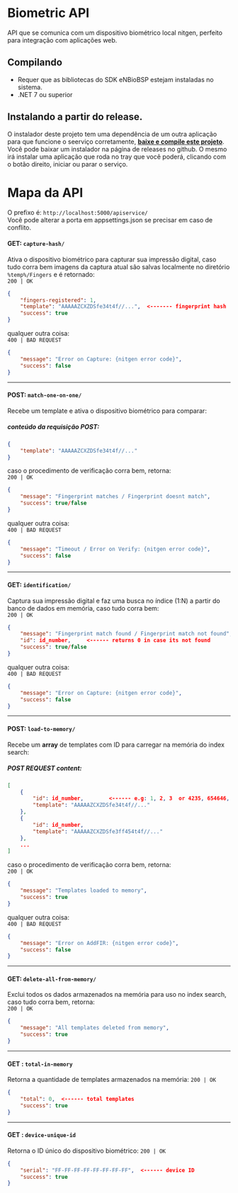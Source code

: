 # Biometric API
API que se comunica com um dispositivo biométrico local nitgen, perfeito para integração com aplicações web.

## Compilando
- Requer que as bibliotecas do SDK eNBioBSP estejam instaladas no sistema.
- .NET 7 ou superior

## Instalando a partir do release.
O instalador deste projeto tem uma dependência de um outra aplicação para que funcione o seerviço corretamente, **[baixe e compile este projeto](https://github.com/FingerTechBR/biometric-tray-application)**. Você pode baixar um instalador na página de releases no github. O mesmo irá instalar uma aplicação que roda no tray que você poderá, clicando com o botão direito, iniciar ou parar o serviço. 

# Mapa da API
O prefixo é: `http://localhost:5000/apiservice/`  
Você pode alterar a porta em appsettings.json se precisar em caso de conflito.

#### GET: `capture-hash/`
Ativa o dispositivo biométrico para capturar sua impressão digital, caso tudo corra bem imagens da captura atual são salvas localmente no diretório `%temp%/Fingers` e é retornado:  
`200 | OK`
```json
{
    "fingers-registered": 1,
    "template": "AAAAAZCXZDSfe34t4f//...",  <------- fingerprint hash
    "success": true
}
```
qualquer outra coisa:  
`400 | BAD REQUEST`
```json
{
    "message": "Error on Capture: {nitgen error code}",
    "success": false
}
```

--------------------------------

#### POST: `match-one-on-one/`
Recebe um template e ativa o dispositivo biométrico para comparar:  
##### conteúdo da requisição POST:
```json
{
    "template": "AAAAAZCXZDSfe34t4f//..."
}
```
caso o procedimento de verificação corra bem, retorna:  
`200 | OK`
```json
{
    "message": "Fingerprint matches / Fingerprint doesnt match",
    "success": true/false
}
```
qualquer outra coisa:  
`400 | BAD REQUEST`
```json
{
    "message": "Timeout / Error on Verify: {nitgen error code}",
    "success": false
}
```

--------------------------------

#### GET: `identification/`
Captura sua impressão digital e faz uma busca no índice (1:N) a partir do banco de dados em memória, caso tudo corra bem:  
`200 | OK`
```json
{
    "message": "Fingerprint match found / Fingerprint match not found",  
    "id": id_number,     <------ returns 0 in case its not found
    "success": true/false
}
```
qualquer outra coisa:  
`400 | BAD REQUEST`
```json
{
    "message": "Error on Capture: {nitgen error code}",
    "success": false
}
```

--------------------------------

#### POST: `load-to-memory/`
Recebe um __array__ de templates com ID para carregar na memória do index search:  
##### POST REQUEST content:
```json
[
    {
        "id": id_number,        <------ e.g: 1, 2, 3  or 4235, 654646, 23423
        "template": "AAAAAZCXZDSfe34t4f//..."
    },
    {
        "id": id_number,
        "template": "AAAAAZCXZDSfe3ff454t4f//..."
    },
    ...
]
```
caso o procedimento de verificação corra bem, retorna:  
`200 | OK`
```json
{
    "message": "Templates loaded to memory",
    "success": true
}
```
qualquer outra coisa:  
`400 | BAD REQUEST`
```json
{
    "message": "Error on AddFIR: {nitgen error code}",
    "success": false
}
```

------------------------------

#### GET: `delete-all-from-memory/`
Exclui todos os dados armazenados na memória para uso no index search, caso tudo corra bem, retorna:    
`200 | OK`
```json
{
    "message": "All templates deleted from memory",
    "success": true
}
```

--------------------------------

#### GET : `total-in-memory`

Retorna a quantidade de templates armazenados na memória:
`200 | OK`
```json
{
	"total": 0,  <------ total templates
	"success": true
}
```

--------------------------------

#### GET : `device-unique-id`

Retorna o ID único do dispositivo biométrico:
`200 | OK`
```json
{
	"serial": "FF-FF-FF-FF-FF-FF-FF-FF",  <------ device ID
	"success": true
}
```
